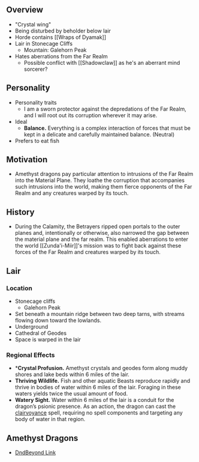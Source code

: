 
## Overview

* "Crystal wing"
* Being disturbed by beholder below lair
* Horde contains [[Wraps of Dyamak]]
* Lair in Stonecage Cliffs
	* Mountain: Galehorn Peak
* Hates aberrations from the Far Realm
	* Possible conflict with [[Shadowclaw]] as he's an aberrant mind sorcerer?

## Personality

* Personality traits
	* I am a sworn protector against the depredations of the Far Realm, and I will root out its corruption wherever it may arise.
* Ideal
	* **Balance.** Everything is a complex interaction of forces that must be kept in a delicate and carefully maintained balance. (Neutral)
* Prefers to eat fish

## Motivation

* Amethyst dragons pay particular attention to intrusions of the Far Realm into the Material Plane. They loathe the corruption that accompanies such intrusions into the world, making them fierce opponents of the Far Realm and any creatures warped by its touch.

## History


* During the Calamity, the Betrayers ripped open portals to the outer planes and, intentionally or otherwise, also narrowed the gap between the material plane and the far realm. This enabled aberrations to enter the world [[Zunda'i-Miir]]'s mission was to fight back against these forces of the Far Realm and creatures warped by its touch.

## Lair

### Location

* Stonecage cliffs
	* Galehorn Peak
* Set beneath a mountain ridge between two deep tarns, with streams flowing down toward the lowlands.
* Underground
* Cathedral of Geodes
* Space is warped in the lair

### Regional Effects
* ***Crystal Profusion.** Amethyst crystals and geodes form along muddy shores and lake beds within 6 miles of the lair.
* **Thriving Wildlife.** Fish and other aquatic Beasts reproduce rapidly and thrive in bodies of water within 6 miles of the lair. Foraging in these waters yields twice the usual amount of food.
* **Watery Sight.** Water within 6 miles of the lair is a conduit for the dragon’s psionic presence. As an action, the dragon can cast the [clairvoyance](https://www.dndbeyond.com/spells/clairvoyance) spell, requiring no spell components and targeting any body of water in that region.
## Amethyst Dragons

* [DndBeyond Link](https://www.dndbeyond.com/sources/ftod/bestiary#AmethystDragons)





